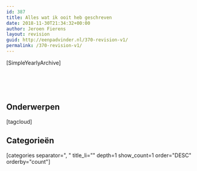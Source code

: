 ```yaml
---
id: 387
title: Alles wat ik ooit heb geschreven
date: 2018-11-30T21:34:32+00:00
author: Jeroen Fierens
layout: revision
guid: http://eenpadvinder.nl/370-revision-v1/
permalink: /370-revision-v1/
---
```

[SimpleYearlyArchive]
<br/><br/>
<h2 class="pagetitle" style="padding-top: 50px;">Onderwerpen</h2>

[tagcloud]

<h2 class="pagetitle">Categorieën</h2>

[categories separator=", " title_li="" depth=1 show_count=1 order="DESC" orderby="count"]